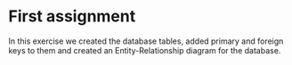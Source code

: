 # First assignment
In this exercise we created the database tables, added primary and foreign keys to them and created an Entity-Relationship diagram for the database.
